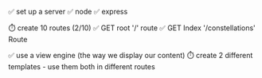 ✅ set up a server
    ✅ node
    ✅ express

⏱️ create 10 routes (2/10)
    ✅ GET root '/' route
    ✅ GET Index '/constellations' Route

✅ use a view engine (the way we display our content)
⏱️ create 2 different templates
    - use them both in different routes
